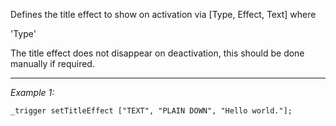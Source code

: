 Defines the title effect to show on activation via [Type, Effect, Text] where

'Type' 

The title effect does not disappear on deactivation, this should be done manually if required.


---
*Example 1:*
```sqf
_trigger setTitleEffect ["TEXT", "PLAIN DOWN", "Hello world."];
```